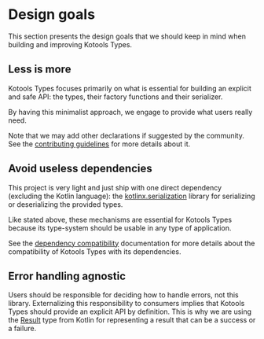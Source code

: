 # Design goals

This section presents the design goals that we should keep in mind when building
and improving Kotools Types.

## Less is more

Kotools Types focuses primarily on what is essential for building an explicit
and safe API: the types, their factory functions and their serializer.

By having this minimalist approach, we engage to provide what users really need.

Note that we may add other declarations if suggested by the community.
See the [contributing guidelines](/CONTRIBUTING.md) for more details about it.

## Avoid useless dependencies

This project is very light and just ship with one direct dependency (excluding
the Kotlin language): the [kotlinx.serialization] library for serializing or
deserializing the provided types.

Like stated above, these mechanisms are essential for Kotools Types because its
type-system should be usable in any type of application.

See the [dependency compatibility](dependencies.md) documentation for more
details about the compatibility of Kotools Types with its dependencies.

## Error handling agnostic

Users should be responsible for deciding how to handle errors, not this library.
Externalizing this responsibility to consumers implies that Kotools Types should
provide an explicit API by definition.
This is why we are using the [Result][kotlin.Result] type from Kotlin for
representing a result that can be a success or a failure.

[kotlin.Result]: https://kotlinlang.org/api/latest/jvm/stdlib/kotlin/-result
[kotlinx.serialization]: https://github.com/Kotlin/kotlinx.serialization
